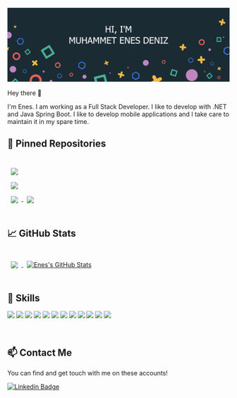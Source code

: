 ![Enes's GitHub Banner](./assets/GitHubHeader.png)

Hey there 👋

I'm Enes. I am working as a Full Stack Developer. I like to develop with .NET and Java Spring Boot. I like to develop mobile applications and I take care to maintain it in my spare time.

## 📌 Pinned Repositories

<br>

<a href="https://github.com/enesdnz/buildSafe">
  <img align="center" style="margin:0.5rem" src="https://github-readme-stats.vercel.app/api/pin/?username=enesdnz&repo=buildSafe&title_color=ffffff&text_color=c9cacc&icon_color=4AB197&bg_color=1A2B34" />
</a>

<br>

<a href="https://github.com/enesdnz/buildSafe">
  <img align="center" style="margin:0.5rem" src="https://github-readme-stats.vercel.app/api/pin/?username=enesdnz&repo=buildSafe&title_color=ffffff&text_color=c9cacc&icon_color=4AB197&bg_color=1A2B34" />
</a>

<br>

<a href="https://github.com/enesdnz/machineLearningForKids">
  <img align="center" style="margin:0.5rem" src="https://github-readme-stats.vercel.app/api/pin/?username=enesdnz&repo=machineLearningForKids&title_color=ffffff&text_color=c9cacc&icon_color=4AB197&bg_color=1A2B34" />
</a>

<a href="https://github.com/enesdnz/imageClassification">
  <img align="center" style="margin:0.5rem" src="https://github-readme-stats.vercel.app/api/pin/?username=enesdnz&repo=imageClassification&title_color=ffffff&text_color=c9cacc&icon_color=4AB197&bg_color=1A2B34" />
</a>

<br>
<br>

## &#x1f4c8; GitHub Stats

<br>

<a href="https://github.com/enesdnz">
  <img align="center" style="margin:0.5rem" src="https://github-readme-stats.vercel.app/api/top-langs/?username=enesdnz&hide=html,css&title_color=ffffff&text_color=c9cacc&icon_color=4AB197&bg_color=1A2B34" />
</a>

<a href="https://github.com/enesdnz">
  <img align="center" style="margin:0.5rem" src="https://github-readme-stats.vercel.app/api?username=enesdnz&show_icons=true&line_height=27&count_private=true&title_color=ffffff&text_color=c9cacc&icon_color=4AB097&bg_color=1A2B34" alt="Enes's GitHub Stats" />
</a>

<br>
<br>

## 💼 Skills

![](https://img.shields.io/badge/Code-React-informational?style=flat&logo=react&logoColor=white&color=4AB197)
![](https://img.shields.io/badge/Code-Redux-informational?style=flat&logo=Redux&logoColor=white&color=4AB197)
![](https://img.shields.io/badge/Code-ReactNative-informational?style=flat&logo=MySQL&logoColor=white&color=4AB197)
![](https://img.shields.io/badge/Code-JavaScript-informational?style=flat&logo=JavaScript&logoColor=white&color=4AB197)
![](https://img.shields.io/badge/Code-TypeScript-informational?style=flat&logo=TypeScript&logoColor=white&color=4AB197)
![](https://img.shields.io/badge/Code-Java-informational?style=flat&logo=Java&logoColor=white&color=4AB197)
![](https://img.shields.io/badge/Code-SpringBoot-informational?style=flat&logo=Spring&logoColor=white&color=4AB197)
![](https://img.shields.io/badge/Code-CSharp-informational?style=flat&logo=c-sharp&logoColor=white&color=4AB197)
![](https://img.shields.io/badge/Code-.NET-informational?style=flat&logo=.net&logoColor=white&color=4AB197)
![](https://img.shields.io/badge/Code-SQL-informational?style=flat&logo=MySQL&logoColor=white&color=4AB197)
![](https://img.shields.io/badge/Code-PostgreSQL-informational?style=flat&logo=MySQL&logoColor=white&color=4AB197)
![](https://img.shields.io/badge/Code-Python-informational?style=flat&logo=MySQL&logoColor=white&color=4AB197)

<br>

## 📫 Contact Me 

You can find and get touch with me on these accounts!

[![Linkedin Badge](https://img.shields.io/badge/muhammetenesdeniz-follow%20on%20linkedin-blue?style=for-the-badge&logo=linkedin)](https://www.linkedin.com/in/muhammetenesdeniz/)

